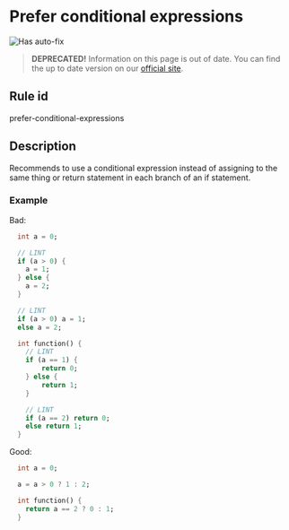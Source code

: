 # Prefer conditional expressions

![Has auto-fix](https://img.shields.io/badge/-has%20auto--fix-success)

> **DEPRECATED!** Information on this page is out of date. You can find the up to date version on our [official site](https://dartcodemetrics.dev/docs/rules/common/prefer-conditional-expressions).

## Rule id

prefer-conditional-expressions

## Description

Recommends to use a conditional expression instead of assigning to the same thing or return statement in each branch of an if statement.

### Example

Bad:

```dart
  int a = 0;

  // LINT
  if (a > 0) {
    a = 1;
  } else {
    a = 2;
  }

  // LINT
  if (a > 0) a = 1;
  else a = 2;

  int function() {
    // LINT
    if (a == 1) {
        return 0;
    } else {
        return 1;
    }

    // LINT
    if (a == 2) return 0;
    else return 1;
  }
```

Good:

```dart
  int a = 0;

  a = a > 0 ? 1 : 2;

  int function() {
    return a == 2 ? 0 : 1;
  }
```
